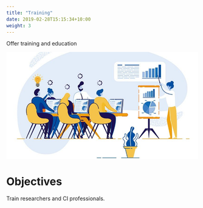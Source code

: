 ```yaml
---
title: "Training"
date: 2019-02-28T15:15:34+10:00
weight: 3
---
```


Offer training and education

![Accounting Services](/images/training.jpg)

# Objectives

Train researchers and CI professionals.